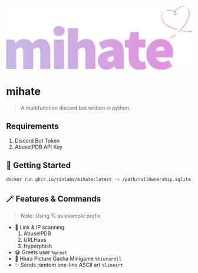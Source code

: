 
![logo](assets/mihate-logo.png)
# mihate

> A multifunction discord bot written in python.

## Requirements
1. Discord Bot Token
2. AbuseIPDB API Key

## 🚀 Getting Started
```sh
docker run ghcr.io/rinlabs/mihate:latest -v /path/rollOwnership.sqlite:/apps/mihate/rollOwnership.sqlite -e "TOKEN=<DISCORD_BOT_TOKEN>" -e "ABUSEIPDB_KEY=<ABUSEIPDB_APIKEY" -e "PREFIX=<BOT_PREFIX>"
```

## 🪄 Features & Commands
> Note: Using % as example prefix
 - 🔎 Link & IP scanning
   1. AbuseIPDB
   2. URLHaus
   3. Hyperphish
 - 😀 Greets user
 `%greet`
 - 🎲 Hiura Picture Gacha Minigame
 `%hiuraroll`
 - ✨ Sends random one-line ASCII art
 `%lineart`
 
